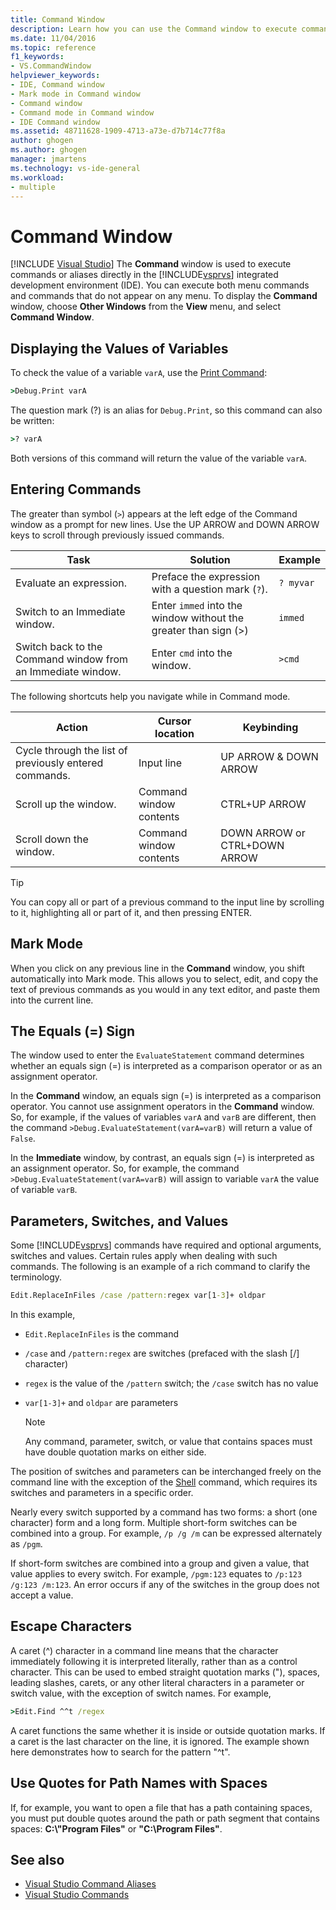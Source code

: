 ```yaml
---
title: Command Window
description: Learn how you can use the Command window to execute commands or aliases directly in the Visual Studio IDE.
ms.date: 11/04/2016
ms.topic: reference
f1_keywords:
- VS.CommandWindow
helpviewer_keywords:
- IDE, Command window
- Mark mode in Command window
- Command window
- Command mode in Command window
- IDE Command window
ms.assetid: 48711628-1909-4713-a73e-d7b714c77f8a
author: ghogen
ms.author: ghogen
manager: jmartens
ms.technology: vs-ide-general
ms.workload:
- multiple
---
```

# Command Window

 [!INCLUDE [Visual Studio](~/includes/applies-to-version/vs-windows-only.md)]
The **Command** window is used to execute commands or aliases directly in the [!INCLUDE[vsprvs](../../code-quality/includes/vsprvs_md.md)] integrated development environment (IDE). You can execute both menu commands and commands that do not appear on any menu. To display the **Command** window, choose **Other Windows** from the **View** menu, and select **Command Window**.

## Displaying the Values of Variables
To check the value of a variable `varA`, use the [Print Command](../../ide/reference/print-command.md):

```cmd
>Debug.Print varA
```

The question mark (?) is an alias for `Debug.Print`, so this command can also be written:

```cmd
>? varA
```

Both versions of this command will return the value of the variable `varA`.

## Entering Commands
The greater than symbol (`>`) appears at the left edge of the Command window as a prompt for new lines. Use the UP ARROW and DOWN ARROW keys to scroll through previously issued commands.

|Task|Solution|Example|
|----------|--------------|-------------|
|Evaluate an expression.|Preface the expression with a question mark (`?`).|`? myvar`|
|Switch to an Immediate window.|Enter `immed` into the window without the greater than sign (>)|`immed`|
|Switch back to the Command window from an Immediate window.|Enter `cmd` into the window.|`>cmd`|

The following shortcuts help you navigate while in Command mode.

|Action|Cursor location|Keybinding|
|------------| - |----------------|
|Cycle through the list of previously entered commands.|Input line|UP ARROW & DOWN ARROW|
|Scroll up the window.|Command window contents|CTRL+UP ARROW|
|Scroll down the window.|Command window contents|DOWN ARROW or CTRL+DOWN ARROW|

> [!TIP]
> You can copy all or part of a previous command to the input line by scrolling to it, highlighting all or part of it, and then pressing ENTER.

## Mark Mode
When you click on any previous line in the **Command** window, you shift automatically into Mark mode. This allows you to select, edit, and copy the text of previous commands as you would in any text editor, and paste them into the current line.

## The Equals (=) Sign
The window used to enter the `EvaluateStatement` command determines whether an equals sign (=) is interpreted as a comparison operator or as an assignment operator.

In the **Command** window, an equals sign (=) is interpreted as a comparison operator. You cannot use assignment operators in the **Command** window. So, for example, if the values of variables `varA` and `varB` are different, then the command `>Debug.EvaluateStatement(varA=varB)` will return a value of `False`.

In the **Immediate** window, by contrast, an equals sign (=) is interpreted as an assignment operator. So, for example, the command `>Debug.EvaluateStatement(varA=varB)` will assign to variable `varA` the value of variable `varB`.

## Parameters, Switches, and Values
Some [!INCLUDE[vsprvs](../../code-quality/includes/vsprvs_md.md)] commands have required and optional arguments, switches and values. Certain rules apply when dealing with such commands. The following is an example of a rich command to clarify the terminology.

```cmd
Edit.ReplaceInFiles /case /pattern:regex var[1-3]+ oldpar
```

In this example,

- `Edit.ReplaceInFiles` is the command

- `/case` and `/pattern:regex` are switches (prefaced with the slash [/] character)

- `regex` is the value of the `/pattern` switch; the `/case` switch has no value

- `var[1-3]+` and `oldpar` are parameters

    > [!NOTE]
    > Any command, parameter, switch, or value that contains spaces must have double quotation marks on either side.

The position of switches and parameters can be interchanged freely on the command line with the exception of the [Shell](../../ide/reference/shell-command.md) command, which requires its switches and parameters in a specific order.

Nearly every switch supported by a command has two forms: a short (one character) form and a long form. Multiple short-form switches can be combined into a group. For example, `/p /g /m` can be expressed alternately as `/pgm`.

If short-form switches are combined into a group and given a value, that value applies to every switch. For example, `/pgm:123` equates to `/p:123 /g:123 /m:123`. An error occurs if any of the switches in the group does not accept a value.

## Escape Characters
A caret (^) character in a command line means that the character immediately following it is interpreted literally, rather than as a control character. This can be used to embed straight quotation marks ("), spaces, leading slashes, carets, or any other literal characters in a parameter or switch value, with the exception of switch names. For example,

```cmd
>Edit.Find ^^t /regex
```

A caret functions the same whether it is inside or outside quotation marks. If a caret is the last character on the line, it is ignored. The example shown here demonstrates how to search for the pattern "^t".

## Use Quotes for Path Names with Spaces
If, for example, you want to open a file that has a path containing spaces, you must put double quotes around the path or path segment that contains spaces: **C:\\"Program Files"** or **"C:\Program Files"**.

## See also

- [Visual Studio Command Aliases](../../ide/reference/visual-studio-command-aliases.md)
- [Visual Studio Commands](../../ide/reference/visual-studio-commands.md)
